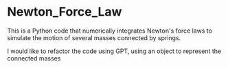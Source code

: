 # Newton_Force_Law
This is a Python code that numerically integrates Newton's force laws to simulate the motion of several masses connected by springs. 

I would like to refactor the code using GPT, using an object to represent the connected masses 
